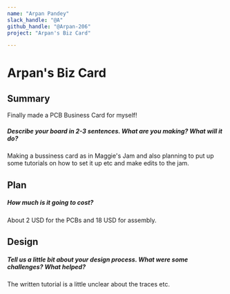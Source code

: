 ```yaml
---
name: "Arpan Pandey"
slack_handle: "@A"
github_handle: "@Arpan-206"
project: "Arpan's Biz Card"

---
```


# Arpan's Biz Card
## Summary
Finally made a PCB Business Card for myself!

##### Describe your board in 2-3 sentences. What are you making? What will it do?
Making a bussiness card as in Maggie's Jam and also planning to put up some tutorials on how to set it up etc and make edits to the jam.

## Plan
##### How much is it going to cost?
About 2 USD for the PCBs and 18 USD for assembly.

## Design
##### Tell us a little bit about your design process. What were some challenges? What helped?
The written tutorial is a little unclear about the traces etc.
